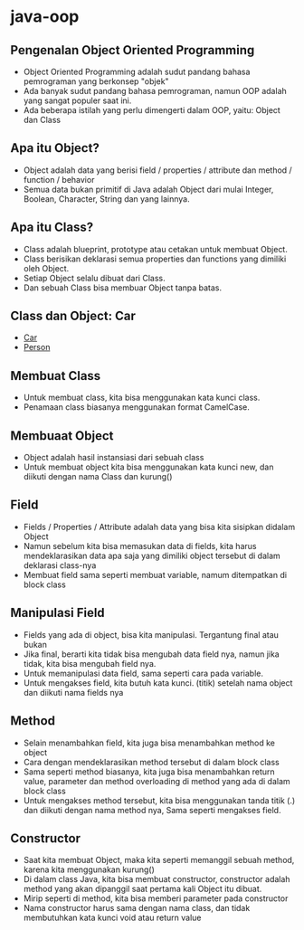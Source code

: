 # java-oop

## Pengenalan Object Oriented Programming
- Object Oriented Programming adalah sudut pandang bahasa pemrograman yang berkonsep "objek"
- Ada banyak sudut pandang bahasa pemrograman, namun OOP adalah yang sangat populer saat ini.
- Ada beberapa istilah yang perlu dimengerti dalam OOP, yaitu: Object dan Class
 
## Apa itu Object?
- Object adalah data yang berisi field / properties / attribute dan method / function / behavior
- Semua data bukan primitif di Java adalah Object dari mulai Integer, Boolean, Character, String dan yang lainnya.

## Apa itu Class?
- Class adalah blueprint, prototype atau cetakan untuk membuat Object.
- Class berisikan deklarasi semua properties dan functions yang dimiliki oleh Object.
- Setiap Object selalu dibuat dari Class.
- Dan sebuah Class bisa membuar Object tanpa batas.

## Class dan Object: Car
- [Car](/src/main/resources/images/class-dan-object.png)
- [Person](/src/main/resources/images/person.png)

## Membuat Class
- Untuk membuat class, kita bisa menggunakan kata kunci class.
- Penamaan class biasanya menggunakan format CamelCase.

## Membuaat Object
- Object adalah hasil instansiasi dari sebuah class
- Untuk membuat object kita bisa menggunakan kata kunci new, dan diikuti dengan nama Class dan kurung()

## Field
- Fields / Properties / Attribute adalah data yang bisa kita sisipkan didalam Object
- Namun sebelum kita bisa memasukan data di fields, kita harus mendeklarasikan data apa saja yang dimiliki object tersebut di dalam deklarasi class-nya
- Membuat field sama seperti membuat variable, namum ditempatkan di block class

## Manipulasi Field
- Fields yang ada di object, bisa kita manipulasi. Tergantung final atau bukan
- Jika final, berarti kita tidak bisa mengubah data field nya, namun jika tidak, kita bisa mengubah field nya.
- Untuk memanipulasi data field, sama seperti cara pada variable.
- Untuk mengakses field, kita butuh kata kunci. (titik) setelah nama object dan diikuti nama fields nya

## Method
- Selain menambahkan field, kita juga bisa menambahkan method ke object
- Cara dengan mendeklarasikan method tersebut di dalam block class
- Sama seperti method biasanya, kita juga bisa menambahkan return value, parameter dan method overloading di method yang ada di dalam block class
- Untuk mengakses method tersebut, kita bisa menggunakan tanda titik (.) dan diikuti dengan nama method nya, Sama seperti mengakses field.

## Constructor
- Saat kita membuat Object, maka kita seperti memanggil sebuah method, karena kita menggunakan kurung()
- Di dalam class Java, kita bisa membuat constructor, constructor adalah method yang akan dipanggil saat pertama kali Object itu dibuat.
- Mirip seperti di method, kita bisa memberi parameter pada constructor
- Nama constructor harus sama dengan nama class, dan tidak membutuhkan kata kunci void atau return value
